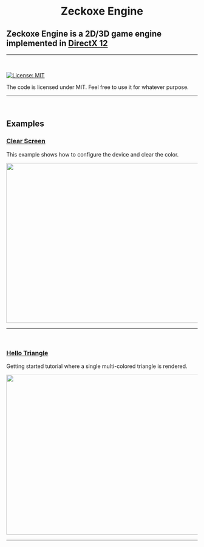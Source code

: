 
<h1 align="center">
   Zeckoxe Engine
  <br>
  
  ##  Zeckoxe Engine is a 2D/3D game engine implemented in  [DirectX 12](https://docs.microsoft.com/en-us/windows/desktop/direct3d12/directx-12-programming-guide)
  
</h1>

<hr>


<br>

[![License: MIT](https://img.shields.io/badge/License-MIT-yellow.svg)](https://github.com/Zeckoxe/Zeckoxe/blob/master/LICENSE)

The code is licensed under MIT. Feel free to use it for whatever purpose.

<hr>
<br>


## Examples

### [Clear Screen](https://github.com/FaberSanZ/Zeckoxe-Engine/tree/master/Src/01-ClearScreen)

This example shows how to configure the device and clear the color.

<p align="center"><img src="https://github.com/Zeckoxe/Zeckoxe-Engine/blob/master/Screenshots/01.PNG" width="600" height="420"/></p>

<hr>
<br>

### [Hello Triangle](https://github.com/FaberSanZ/Zeckoxe-Engine/tree/master/Src/02-Hello%20Triangle) 

Getting started tutorial where a single multi-colored triangle is rendered.

<p align="center"><img src="https://github.com/Zeckoxe/Zeckoxe-Engine/blob/master/Screenshots/02.PNG" width="600" height="420"/></p>


<hr>
<br>


